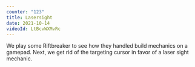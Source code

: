 ```yaml
---
counter: "123"
title: Lasersight
date: 2021-10-14
videoId: LtBcvWXMvRc
---
```


We play some Riftbreaker to see how they handled build mechanics on a gamepad. Next, we get rid of the targeting cursor in favor of a laser sight mechanic.